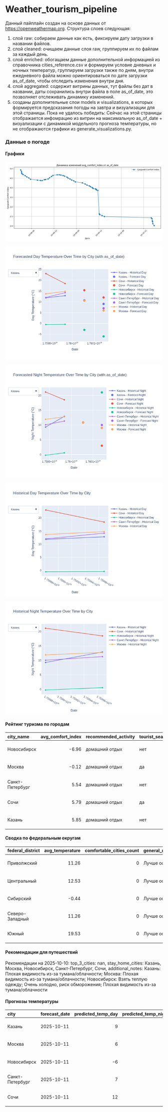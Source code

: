 # Weather_tourism_pipeline
Данный пайплайн создан на основе данных от https://openweathermap.org.
Структура слоев следующая:
  1) слой raw: 
  собираем данные как есть, фиксируем дату загрузки в названии файлов.
  2) слой cleaned:
  очищаем данные слоя raw, группируем их по файлам за каждый день.
  3) слой enriched:
  обогащаем данные дополнительной информацией из справочника cities_reference.csv и формируем условие дневных и ночных температур,
  группируем загрузки также по дням, внутри ежедневного файла можно ориентироваться по дате загрузки as_of_date, чтобы отследить изменения внутри дня.
  4) слой aggregated:
   содержит витрины данных, тут файлы без дат в названии, даты сохранились внутри файла в поле as_of_date, это позволняет отслеживать динамику изменений.
  6) созданы дополнительные слои models и visualizations, в которых формируется предсказания погоды на завтра и визуализации для этой страницы.
  Пока не удалось победить: Сейчас на этой страницы отображается инфомрацию из витрин на максимальную as_of_date + визуализации с динамикой модельного прогноза температуры, 
  но не отображаются графики из generate_visualizations.py.
<!-- WEATHER DATA START -->
### Данные о погоде

#### Графики
![Comfort Index Trend](data/visualizations/comfort_index_trend.png)

![Forecasted Day Temperature](data/visualizations/forecasted_day_temperature.png)

![Forecasted Night Temperature](data/visualizations/forecasted_night_temperature.png)

![Historical Day Temperature](data/visualizations/historical_day_temperature.png)

![Historical Night Temperature](data/visualizations/historical_night_temperature.png)

#### Рейтинг туризма по городам
| city_name       |   avg_comfort_index | recommended_activity   | tourist_season_match   | tourism_season   | tour_recommendation       | as_of_date          |
|:----------------|--------------------:|:-----------------------|:-----------------------|:-----------------|:--------------------------|:--------------------|
| Новосибирск     |               -6.96 | домашний отдых         | нет                    | Июнь-Август      | домашний отдых вне сезона | 2025-10-10 17:36:00 |
| Москва          |               -0.12 | домашний отдых         | да                     | Круглогодично    | домашний отдых в сезон    | 2025-10-10 17:36:00 |
| Санкт-Петербург |                5.54 | домашний отдых         | нет                    | Май-Сентябрь     | домашний отдых вне сезона | 2025-10-10 17:36:00 |
| Сочи            |                5.79 | домашний отдых         | да                     | Май-Октябрь      | домашний отдых в сезон    | 2025-10-10 17:36:00 |
| Казань          |                5.85 | домашний отдых         | нет                    | Май-Сентябрь     | домашний отдых вне сезона | 2025-10-10 17:36:00 |

#### Сводка по федеральным округам
| federal_district   |   avg_temperature |   comfortable_cities_count | general_recommendation   | as_of_date          |
|:-------------------|------------------:|---------------------------:|:-------------------------|:--------------------|
| Приволжский        |             11.26 |                          0 | Лучше остаться дома      | 2025-10-10 17:36:00 |
| Центральный        |             12.53 |                          0 | Лучше остаться дома      | 2025-10-10 17:36:00 |
| Сибирский          |             -0.44 |                          0 | Лучше остаться дома      | 2025-10-10 17:36:00 |
| Северо-Западный    |             11.26 |                          0 | Лучше остаться дома      | 2025-10-10 17:36:00 |
| Южный              |             19.53 |                          0 | Лучше остаться дома      | 2025-10-10 17:36:00 |

#### Рекомендации для путешествий
Рекомендации на 2025-10-10: top_3_cities: nan, stay_home_cities: Казань, Москва, Новосибирск, Санкт-Петербург, Сочи, additional_notes: Казань: Плохая видимость из-за тумана/облачности; Москва: Плохая видимость из-за тумана/облачности; Новосибирск: Взять теплую одежду; Очень холодно, риск обморожения; Плохая видимость из-за тумана/облачности

#### Прогнозы температуры
| city            | forecast_date   |   predicted_temp_day |   predicted_temp_night | model_type       | as_of_date          |
|:----------------|:----------------|---------------------:|-----------------------:|:-----------------|:--------------------|
| Казань          | 2025-10-11      |                    9 |                      9 | LinearRegression | 2025-10-10 17:36:24 |
| Москва          | 2025-10-11      |                    6 |                      9 | LinearRegression | 2025-10-10 17:36:24 |
| Новосибирск     | 2025-10-11      |                   -6 |                     21 | LinearRegression | 2025-10-10 17:36:24 |
| Санкт-Петербург | 2025-10-11      |                    7 |                     10 | LinearRegression | 2025-10-10 17:36:24 |
| Сочи            | 2025-10-11      |                   12 |                      3 | LinearRegression | 2025-10-10 17:36:24 |


<!-- WEATHER DATA END -->
